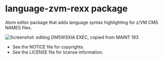 # language-zvm-rexx package

Atom editor package that adds language syntax highlighting for z/VM CMS NAMES files.

![Screenshot: editing DMSWSXIA EXEC, copied from  MAINT 193](https://raw.githubusercontent.com/openmainframeproject/atompkg-language-zvm-rexx/master/Screenshot.PNG)

* See the NOTICE file for copyrights.
* See the LICENSE file for license information.
